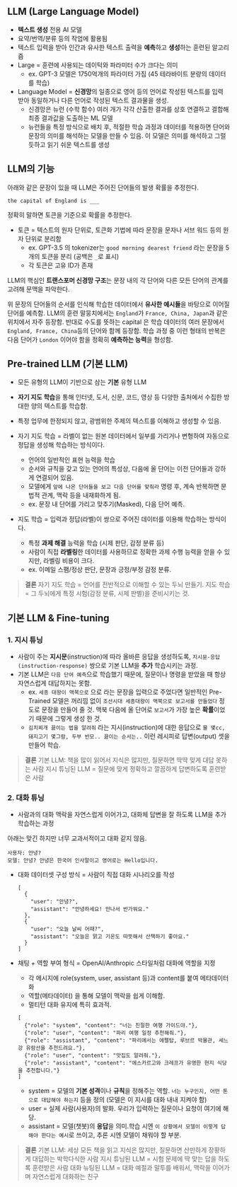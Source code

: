 ## LLM (Large Language Model)

- **텍스트 생성** 전용 AI 모델
- 요약/번역/분류 등의 작업에 활용됨
- 텍스트 입력을 받아 인간과 유사한 텍스트 출력을 **예측**하고 **생성**하는 훈련된 알고리즘
- Large = 훈련에 사용되는 데이턱와 파라미터 수가 크다는 의미 
  - ex. GPT-3 모델은 1750억개의 파라미터 가짐 (45 테라바이트 분량의 데이터를 학습)
- Language Model = **신경망**의 일종으로 영어 등의 언어로 작성된 텍스트를 입력 받아 동일하거나 다른 언어로 작성된 텍스트 결과물을 생성. 
  - 신경망은 뉴런 (수학 함수) 여러 개가 각각 산출한 결과를 상호 연결하고 결합해 최종 결과값을 도출하는 ML 모델
  - 뉴런들을 특정 방식으로 배치 후, 적절한 학습 과정과 데이터를 적용하면 단어와 문장의 의미를 해석하는 모델을 만들 수 있음. 이 모델은 의미를 해석하고 그럴듯하고 읽기 쉬운 텍스트를 생성
  
## LLM의 기능
아래와 같은 문장이 있을 때 LLM은 주어진 단어들의 발생 확률을 추정한다.

```the capital of England is ___ ``` 

정확히 말하면 토큰을 기준으로 확률을 추정한다. 
- 토큰 = 텍스트의 원자 단위로, 토큰화 기법에 따라 문장을 문자나 서브 워드 등의 원자 단위로 분리함
  - ex. GPT-3.5 의 tokenizer는 ```good morning dearest friend``` 라는 문장을 5개의 토큰을 분리 (공백은 ```_```로 표시)
  - 각 토큰은 고유 ID가 존재

LLM의 핵심인 **트랜스포머 신경망 구조**는 문장 내의 각 단어와 다른 모든 단어의 관계를 고려해 문맥을 파악한다. 

위 문장의 단어들의 순서를 인식해 학습한 데이터에서 **유사한 예시들**을 바탕으로 이어질 단어를 예측함. LLM의 훈련 말뭉치에서는 ```England```가 ```France, China, Japan```과 같은 위치에서 자주 등장함. 반대로 수도를 뜻하는 capital 은 학습 데이터의 여러 문장에서 ```England, France, China```등의 단어와 함께 등장함. 학습 과정 중 이런 형태의 반복은 다음 단어가 ```London``` 이어야 함을 정확히 **예측하는 능력**을 형성함. 

## Pre-trained LLM (기본 LLM)
- 모든 유형의 LLM이 기반으로 삼는 **기본** 유형 LLM 
- **자기 지도 학습**을 통해 인터넷, 도서, 신문, 코드, 영상 등 다양한 출처에서 수집한 방대한 양의 텍스트를 학습함. 
- 특정 업무에 한정되지 않고, 광범위한 주제의 텍스트를 이해하고 생성할 수 있음. 

- 자기 지도 학습 = 라벨이 없는 원본 데이터에서 일부를 가리거나 변형하여 자동으로 정답을 생성해 학습하는 방식이다.
  - 언어의 일반적인 표현 능력을 학습
  - 순서와 규칙을 갖고 있는 언어의 특성상, 다음에 올 단어는 이전 단어들과 강하게 연결되어 있음.
  - 모델에게 ```앞에 나온 단어들을 보고 다음 단어를 맞춰라``` 명령 후, 계속 반복하면 문법적 관계, 맥락 등을 내재화하게 됨.
  - ex. 문장 내 단어를 가리고 맞추기(Masked), 다음 단어 예측.

- 지도 학습 = 입력과 정답(라벨)이 쌍으로 주어진 데이터를 이용해 학습하는 방식이다.
  - 특정 **과제 해결** 능력을 학습 (시제 판단, 감정 분류 등)
  - 사람이 직접 **라벨링**한 데이터를 사용하므로 정확한 과제 수행 능력을 얻을 수 있지만, 라벨링 비용이 크다.
  - ex. 이메일 스팸/정상 판단, 문장과 긍정/부정 감정 분류.

> **결론** 
> 자기 지도 학습 = 언어를 전반적으로 이해할 수 있는 두뇌 만들기. 
> 지도 학습 = 그 두뇌에게 특정 시험(감정 분류, 시제 판별)을 준비시키는 것.

## 기본 LLM & Fine-tuning

### 1. 지시 튜닝
- 사람이 주는 **지시문**(instruction)에 따라 올바른 응답을 생성하도록, ```지시문-응답(instruction-response)``` 쌍으로 기본 LLM을 **추가** 학습시키는 과정.
- 기본 LLM은 ```다음 단어 예측```으로 학습했기 때문에, 질문이나 명령을 받았을 때 항상 자연스럽게 대답하지는 못함. 
  - ex. ```세종 대왕이 맥북으로``` 으로 라는 문장을 입력으로 주었다면 일반적인 Pre-Trained 모델은 꺼리낌 없이 ```조선시대 세종대왕이 맥북으로 보고서를 만들었다``` 정도로 문장을 만들어 줄 것. 맥북 다음에 올 단어로 ```보고서```가 가장 높은 **확률**이었기 때문에 그렇게 생성 한 것.
  - ```김치찌개 끓이는 법을 알려줘``` 라는 지시(instruction)에 대한 응답으로 ```물 몇cc, 돼지고기 몇그람, 두부 반모.. 끓이는 순서는..``` 이런 레시피로 답변(output) 셋을 만들어 학습.
  
> **결론**
기본 LLM: 책을 많이 읽어서 지식은 많지만, 질문하면 딱딱 맞게 대답 못하는 사람
지시 튜닝된 LLM = 질문에 맞게 정확하고 깔끔하게 답변하도록 훈련받은 사람

### 2. 대화 튜닝 
- 사람과의 대화 맥락을 자연스럽게 이어가고, 대화체 답변을 잘 하도록 LLM을 추가 학습하는 과정

아래는 맞긴 하지만 너무 교과서적이고 대화 같지 않음.
```
사용자: 안녕?
모델: 안녕? 안녕은 한국어 인사말이고 영어로는 Hello입니다.
```

- 대화 데이터셋 구성 방식 = 사람이 직접 대화 시나리오를 작성
  ```
  [
    {
      "user": "안녕?",
      "assistant": "안녕하세요! 만나서 반가워요."
    },
    {
      "user": "오늘 날씨 어때?",
      "assistant": "오늘은 맑고 기온도 따뜻해서 산책하기 좋아요."
    }
  ]
  ```
- 채팅 + 역할 부여 형식 = OpenAI/Anthropic 스타일처럼 대화에 역할을 지정
  - 각 메시지에 role(system, user, assistant 등)과 content를 붙여 메타데이터화 
  - 역할(메타데이터) 을 통해 모델이 맥락을 쉽게 이해함.
  - 멀티턴 대화 유지에 특히 효과적.

  ```
  [
    {"role": "system", "content": "너는 친절한 여행 가이드야."},
    {"role": "user", "content": "파리 여행 일정 추천해줘."},
    {"role": "assistant", "content": "파리에서는 에펠탑, 루브르 박물관, 세느강 유람선을 추천드려요."},
    {"role": "user", "content": "맛집도 알려줘."},
    {"role": "assistant", "content": "에스카르고와 크레프가 유명한 현지 식당을 추천합니다."}
  ]
  ```
  - system = 모델의 **기본 성격**이나 **규칙**을 정해주는 역할. ```너는 누구인지, 어떤 톤으로 대답해야 하는지``` 등을 정의 (모델은 이 지시를 대화 내내 지켜야 함)
  - user = 실제 사람(사용자)의 발화. 우리가 입력하는 질문이나 요청이 여기에 해당.
  - assistant = 모델(챗봇)의 **응답**을 의미.학습 시엔 ```이 상황에서 모델이 이렇게 답해야 한다는 예시```로 쓰이고, 추론 시엔 모델이 채워야 할 부분.

> **결론**
기본 LLM: 세상 모든 책을 읽고 지식은 많지만, 질문하면 산만하게 장황하게 대답하는 박학다식한 사람
지시 튜닝된 LLM = 시험 문제에 딱 맞는 답을 하도록 훈련받은 사람
대화 뉴팅된 LLM = 대화 예절과 말투를 배워서, 맥락을 이어가며 자연스럽게 대화하는 친구

